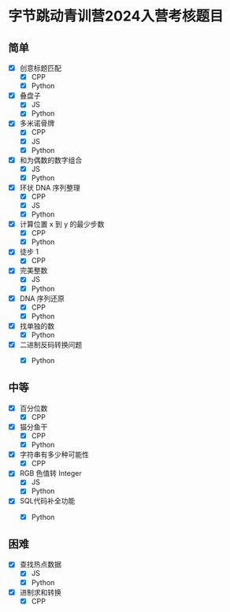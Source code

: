 # 字节跳动青训营2024入营考核题目

## 简单

- [x] 创意标题匹配
  - [x] CPP
  - [x] Python
- [x] 叠盘子
  - [x] JS
  - [x] Python
  
- [x] 多米诺骨牌
  - [x] CPP
  - [x] JS
  - [x] Python
- [x] 和为偶数的数字组合
  - [x] JS
  - [x] Python
- [x] 环状 DNA 序列整理
  - [x] CPP
  - [x] JS
  - [x] Python
- [x] 计算位置 x 到 y 的最少步数
  - [x] CPP
  - [x] Python
- [x] 徒步 1
  - [x] CPP
- [x] 完美整数
  - [x] JS
  - [x] Python
- [x] DNA 序列还原
  - [x] CPP
  - [x] Python
- [x] 找单独的数
  - [x] Python
- [x] 二进制反码转换问题
  - [x] Python





## 中等

- [x] 百分位数
  - [x] CPP
- [x] 猫分鱼干
  - [x] CPP
  - [x] Python
- [x] 字符串有多少种可能性
  - [x] CPP
- [x] RGB 色值转 Integer
  - [x] JS
  - [x] Python
- [x] SQL代码补全功能
  - [x] Python


## 困难

- [x] 查找热点数据
  - [x] JS
  - [x] Python
- [x] 进制求和转换
  - [x] CPP